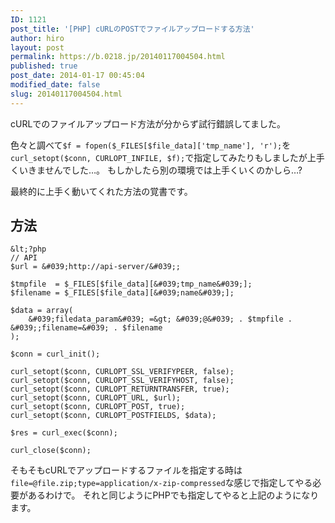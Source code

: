 ```yaml
---
ID: 1121
post_title: '[PHP] cURLのPOSTでファイルアップロードする方法'
author: hiro
layout: post
permalink: https://b.0218.jp/20140117004504.html
published: true
post_date: 2014-01-17 00:45:04
modified_date: false
slug: 20140117004504.html
---
```

cURLでのファイルアップロード方法が分からず試行錯誤してました。

色々と調べて`$f = fopen($_FILES[$file_data]['tmp_name'], 'r');`を`curl_setopt($conn, CURLOPT_INFILE, $f);`で指定してみたりもしましたが上手くいきませんでした…。
<span class="text-muted">もしかしたら別の環境では上手くいくのかしら…?</span>

最終的に上手く動いてくれた方法の覚書です。

<!--more-->

## 方法

```language-php
&lt;?php
// API
$url = &#039;http://api-server/&#039;;

$tmpfile  = $_FILES[$file_data][&#039;tmp_name&#039;];
$filename = $_FILES[$file_data][&#039;name&#039;];

$data = array(
    &#039;filedata_param&#039; =&gt; &#039;@&#039; . $tmpfile . &#039;;filename=&#039; . $filename
);

$conn = curl_init();

curl_setopt($conn, CURLOPT_SSL_VERIFYPEER, false);
curl_setopt($conn, CURLOPT_SSL_VERIFYHOST, false);
curl_setopt($conn, CURLOPT_RETURNTRANSFER, true);
curl_setopt($conn, CURLOPT_URL, $url);
curl_setopt($conn, CURLOPT_POST, true);
curl_setopt($conn, CURLOPT_POSTFIELDS, $data);

$res = curl_exec($conn);

curl_close($conn); 
```

そもそもcURLでアップロードするファイルを指定する時は`file=@file.zip;type=application/x-zip-compressed`な感じで指定してやる必要があるわけで。
それと同じようにPHPでも指定してやると上記のようになります。